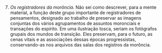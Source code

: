 ﻿7. *Os registradores da morôncia.* Não sei como descrever, para a mente material, a função deste grupo importante de registradores de pensamentos, designado ao trabalho de preservar as imagens conjuntas dos vários agrupamentos de assuntos moronciais e transações do espírito. Em uma ilustração tosca, seriam os fotógrafos grupais dos mundos de transição. Eles preservam, para o futuro, as cenas vitais e as associações dessas épocas progressistas, conservando-as nos arquivos das salas dos registros da morôncia.
